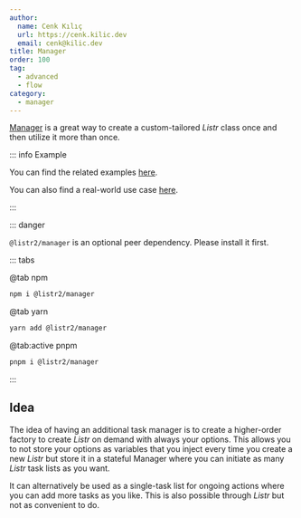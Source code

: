 ```yaml
---
author:
  name: Cenk Kılıç
  url: https://cenk.kilic.dev
  email: cenk@kilic.dev
title: Manager
order: 100
tag:
  - advanced
  - flow
category:
  - manager
---
```


[Manager](/api/classes/listr2_manager.Manager.html) is a great way to create a custom-tailored _Listr_ class once and then utilize it more than once.

<!-- more -->

::: info Example

You can find the related examples [here](https://github.com/listr2/listr2/tree/master/examples/manager.example.ts).

You can also find a real-world use case [here](https://github.com/tailoredmedia/backend-nx-skeleton/blob/master/packages/nx-tools/src/utils/manager.ts).

:::

::: danger

`@listr2/manager` is an optional peer dependency. Please install it first.

::: tabs

@tab npm

```bash
npm i @listr2/manager
```

@tab yarn

```bash
yarn add @listr2/manager
```

@tab:active pnpm

```bash
pnpm i @listr2/manager
```

:::

## Idea

The idea of having an additional task manager is to create a higher-order factory to create _Listr_ on demand with always your options. This allows you to not store your options as variables that you inject every time you create a new _Listr_ but store it in a stateful Manager where you can initiate as many _Listr_ task lists as you want.

It can alternatively be used as a single-task list for ongoing actions where you can add more tasks as you like. This is also possible through _Listr_ but not as convenient to do.
